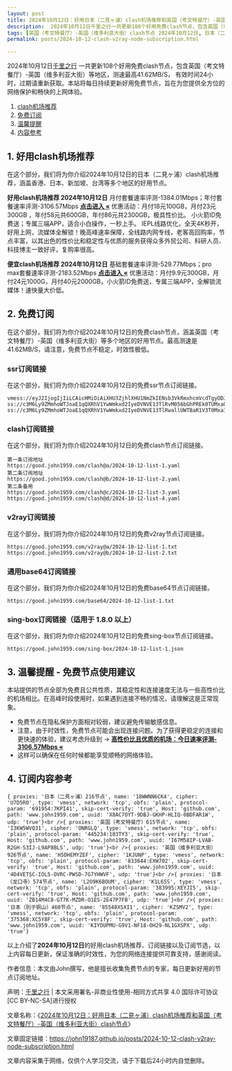 ```yaml
---
layout: post
title: 2024年10月12日：好用日本（二見ヶ浦）clash机场推荐和英国（考文特餐厅）-英国（维多利亚大街）clash节点
description:  2024年10月12日千里之行一共更新108个好用免费clash节点，包含英国（考文特餐厅）-英国（维多利亚大街）等地区，测速最高41.62MB/S， 有效时间24小时，过期请重新获取。本站将每日持续更新好用免费节点，旨在为您提供全方位的网络保护和畅快的上网体验
tags: [英国（考文特餐厅）-英国（维多利亚大街）clash节点 2024年10月12日, 日本（二見ヶ浦）好用clash机场推荐 2024年10月12日]
permalink: posts/2024-10-12-clash-v2ray-node-subscription.html

---
```



2024年10月12日[千里之行](https://john19187.github.io) 一共更新108个好用免费clash节点，包含英国（考文特餐厅）-英国（维多利亚大街）等地区，测速最高41.62MB/S， 有效时间24小时，过期请重新获取。本站将每日持续更新好用免费节点，旨在为您提供全方位的网络保护和畅快的上网体验。

1. [clash机场推荐](#1-好用clash机场推荐)
2. [免费订阅](#2-免费订阅)
3. [温馨提醒](#3-温馨提醒---免费节点使用建议)
4. [内容参考](#4-订阅内容参考)

## 1. 好用clash机场推荐

在这个部分，我们将为你介绍2024年10月12日的日本（二見ヶ浦）clash机场推荐，涵盖香港、日本、新加坡、台湾等多个地区的好用节点。

<div class="good cat1"><strong>好用clash机场推荐 2024年10月12日</strong> 月付套餐速率评测-1384.01Mbps；年付套餐速率评测-3106.57Mbps <strong><a href="https://good.john1959.com/lepl/2024-10-12" target="_blank">点击进入 «</a></strong> 优惠活动：月付18元100GB，月付23元300GB ，年付58元共600GB，年付86元共2300GB，极具性价比。 小火箭ID免费送；专属三端APP，适合小白操作，一秒上手。 IEPL线路优化，全天4K秒开，好用上网，流媒体全解锁！晚高峰速率保障，全线路内网专线，老客高回购率，节点丰富，以其出色的性价比和稳定性与优质的服务获得众多外贸公司、科研人员、科技博主一致好评，复购率很高。</div><div class="good cat2">

<strong>便宜clash机场推荐 2024年10月12日</strong> 基础套餐速率评测-529.77Mbps；pro max套餐速率评测-2183.52Mbps <strong><a href="https://good.john1959.com/cheap/2024-10-12" target="_blank">点击进入 «</a></strong> 优惠活动：月付9.9元300GB，月付24元1000G，月付40元2000GB，小火箭ID免费送，专属三端APP，全解锁流媒体！速快量大价低。</div>

## 2. 免费订阅

在这个部分，我们将为你介绍2024年10月12日的免费clash节点，涵盖英国（考文特餐厅）-英国（维多利亚大街）等多个地区的好用节点。最高测速是41.62MB/S，请注意，免费节点不稳定，时效性极低。

### ssr订阅链接

在这个部分，我们将为你介绍2024年10月12日的免费ssr节点订阅链接。

```
vmess://eyJ2IjogIjIiLCAicHMiOiAiXHU3ZjhlXHU1NmZkIENsb3VkRmxhcmVcdTgyODJcdTcwYjkiLCAiYWRkIjogIjEwNC4xOC4xODkuMTkiLCAicG9ydCI6ICI4MDgwIiwgImlkIjogImI1NTFhYTIyLTIyYWYtMTFlZS1iOGQ4LWYyM2M5MzJlYjY4ZCIsICJhaWQiOiAiMCIsICJzY3kiOiAiYXV0byIsICJuZXQiOiAid3MiLCAidHlwZSI6ICJub25lIiwgImhvc3QiOiAib2lpY3R3Lnl5ZHNpaS5jb20iLCAicGF0aCI6ICIvIiwgInRscyI6ICIiLCAic25pIjogIiIsICJhbHBuIjogIiJ9
ss://c3M6Ly9ZMmhoWTJoaE1qQXRhV1YwWmkxd2IyeDVNVE13TlRvM056bGhPREk0TUMxa05tWXhMVFJpWW1JdE9UQmhZUzFtTURabE1UVmhNV1k1TXpZ@free.2apzhfa:31641#9%7C%F0%9F%87%BB%F0%9F%87%B3%E8%B6%8A%E5%8D%97%2001%20%7C%201x%20VN
ss://c3M6Ly9ZMmhoWTJoaE1qQXRhV1YwWmkxd2IyeDVNVE13TlRwallUWTBaR1V3T0Mxa1l6RXdMVFF4TVdRdFltRTFPUzAzTWpjM1pXRTRPREpqTXpn@free.2weradf:36115#7%7C%F0%9F%87%AF%F0%9F%87%B5%20%E6%97%A5%E6%9C%AC%2003%20%7C%201x%20JP
```

### clash订阅链接

在这个部分，我们将为你介绍2024年10月12日的免费clash节点订阅链接。

```
第一条订阅地址
https://good.john1959.com/clash@a/2024-10-12-list-1.yaml
第二条订阅地址
https://good.john1959.com/clash@b/2024-10-12-list-2.yaml
第二条备用
https://good.john1959.com/clash@c/2024-10-12-list-3.yaml
https://good.john1959.com/clash@d/2024-10-12-list-4.yaml
```

### v2ray订阅链接

在这个部分，我们将为你介绍2024年10月12日的免费v2ray节点订阅链接。

```
https://good.john1959.com/v2ray@a/2024-10-12-list-1.txt
https://good.john1959.com/v2ray@b/2024-10-12-list-2.txt
```

### 通用base64订阅链接

在这个部分，我们将为你介绍2024年10月12日的免费base64节点订阅链接。

```
https://good.john1959.com/base64/2024-10-12-list-1.txt
```

### sing-box订阅链接（适用于 1.8.0 以上）

在这个部分，我们将为你介绍2024年10月12日的免费sing-box节点订阅链接。

```
https://good.john1959.com/sing-box/2024-10-12-list-1.json
```

## 3. 温馨提醒 - 免费节点使用建议

本站提供的节点全部为免费且公共性质，其稳定性和连接速度无法与一些高性价比的机场相比。在高峰时段使用时，如果遇到连接不畅的情况，请理解这是正常现象。

- 免费节点在隐私保护方面相对较弱，建议避免传输敏感信息。
- 注意，由于时效性，免费节点可能会出现连接问题。为了获得更稳定的连接和更快速的体验，建议考虑升级到 → <strong>[高性价比且优质的机场：今日速率评测- 3106.57Mbps «](https://good.john1959.com/lepl/2024-10-12)</strong>
- 这样可以确保在任何时候都能享受顺畅的网络体验。

## 4. 订阅内容参考

```
{ proxies: '日本（二見ヶ浦）216节点', name: '18WWNN6CK4', cipher: 'U7D5RO', type: 'vmess', network: 'tcp', obfs: 'plain', protocol-param: '691954:7KPI41', skip-cert-verify: 'true', Host: 'github.com', path: 'www.john1959.com', uuid: 'X8AC7OYT-9DBJ-GKHP-HLIQ-0BDFAR1W', udp: 'true'}<br />{ proxies: '英国（考文特餐厅）615节点', name: 'I3KW5WVQ31', cipher: 'ONRGLQ', type: 'vmess', network: 'tcp', obfs: 'plain', protocol-param: '445234:103TY3', skip-cert-verify: 'true', Host: 'github.com', path: 'www.john1959.com', uuid: 'I67M58IP-LVAB-R2GH-S3IJ-L9AP8BLS', udp: 'true'}<br />{ proxies: '英国（维多利亚大街）926节点', name: 'H5DHEMYZEF', cipher: '1KJUNP', type: 'vmess', network: 'tcp', obfs: 'plain', protocol-param: '833644:EXW702', skip-cert-verify: 'true', Host: 'github.com', path: 'www.john1959.com', uuid: '4D4VETSC-IOL5-OVRC-PWSD-7G7YHWVF', udp: 'true'}<br />{ proxies: '日本（龙口寺）574节点', name: 'L2O9K6BOUM', cipher: 'K1L65S', type: 'vmess', network: 'tcp', obfs: 'plain', protocol-param: '383995:XEYJI5', skip-cert-verify: 'true', Host: 'github.com', path: 'www.john1959.com', uuid: 'ZB14M4C8-GT7K-MZDR-O1ES-2E47P7FB', udp: 'true'}<br />{ proxies: '日本（別子铜山）460节点', name: '85548XSXI1', cipher: 'KZSMV2', type: 'vmess', network: 'tcp', obfs: 'plain', protocol-param: '375368:XC5Y8F', skip-cert-verify: 'true', Host: 'github.com', path: 'www.john1959.com', uuid: 'KIYDUPMU-G9V1-NF18-OH29-NL1GXSPX', udp: 'true'}
```

以上介绍了<strong>2024年10月12日</strong>的好用clash机场推荐、订阅链接以及订阅节选，以上内容每日更新，保证准确的时效性，为您的网络连接提供可靠支持，感谢阅读。

作者信息：本文由John撰写，他是擅长收集免费节点的专家，每日更新好用的节点订阅地址。

声明：[千里之行](https://john19187.github.io) | 本文采用署名-非商业性使用-相同方式共享 4.0 国际许可协议[CC BY-NC-SA]进行授权

文章名称：《[2024年10月12日：好用日本（二見ヶ浦）clash机场推荐和英国（考文特餐厅）-英国（维多利亚大街）clash节点](https://john19187.github.io/posts/2024-10-12-clash-v2ray-node-subscription.html)》

文章固定链接：https://john19187.github.io/posts/2024-10-12-clash-v2ray-node-subscription.html

文章内容采集于网络，仅供个人学习交流，请于下载后24小时内自觉删除。

